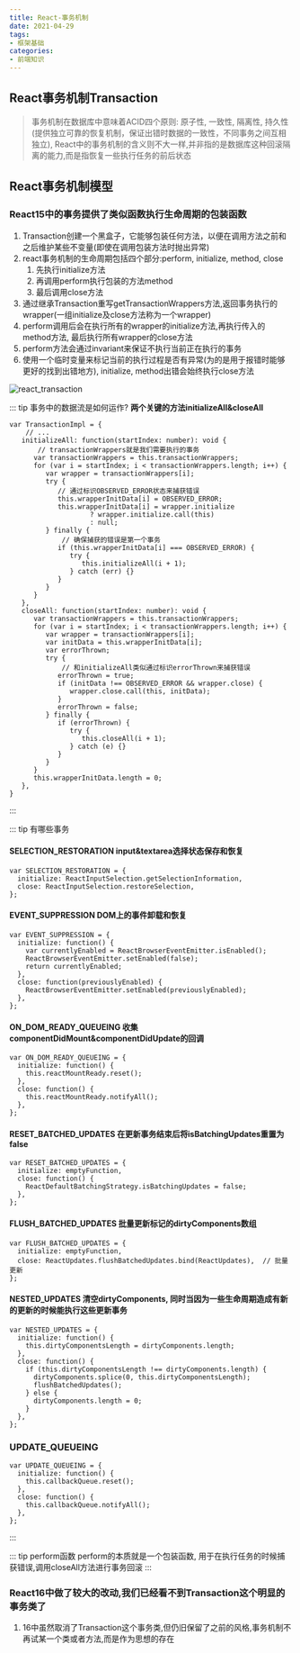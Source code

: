 ```yaml
---
title: React-事务机制
date: 2021-04-29
tags:
- 框架基础
categories:
- 前端知识
---
```



## React事务机制Transaction
> 事务机制在数据库中意味着ACID四个原则: 原子性, 一致性, 隔离性, 持久性(提供独立可靠的恢复机制，保证出错时数据的一致性，不同事务之间互相独立), 
> React中的事务机制的含义则不大一样,并非指的是数据库这种回滚隔离的能力,而是指恢复一些执行任务的前后状态

## React事务机制模型
### React15中的事务提供了类似函数执行生命周期的包装函数

1. Transaction创建一个黑盒子，它能够包装任何方法，以便在调用方法之前和之后维护某些不变量(即使在调用包装方法时抛出异常)
2. react事务机制的生命周期包括四个部分:perform, initialize, method, close
   1. 先执行initialize方法
   2. 再调用perform执行包装的方法method
   3. 最后调用close方法
3. 通过继承Transaction重写getTransactionWrappers方法,返回事务执行的wrapper(一组initialize及close方法称为一个wrapper)
4. perform调用后会在执行所有的wrapper的initialize方法,再执行传入的method方法, 最后执行所有wrapper的close方法
5. perform方法会通过invariant来保证不执行当前正在执行的事务
6. 使用一个临时变量来标记当前的执行过程是否有异常(为的是用于报错时能够更好的找到出错地方), initialize, method出错会始终执行close方法

<img :src="$withBase('/framework/react_transaction.png')" alt="react_transaction">

::: tip 事务中的数据流是如何运作?
**两个关键的方法initializeAll&closeAll**
```flow js
var TransactionImpl = {
    // ...
   initializeAll: function(startIndex: number): void {
       // transactionWrappers就是我们需要执行的事务 
      var transactionWrappers = this.transactionWrappers;
      for (var i = startIndex; i < transactionWrappers.length; i++) {
         var wrapper = transactionWrappers[i];
         try {
            // 通过标识OBSERVED_ERROR状态来捕获错误
            this.wrapperInitData[i] = OBSERVED_ERROR;
            this.wrapperInitData[i] = wrapper.initialize
                    ? wrapper.initialize.call(this)
                    : null;
         } finally {
             // 确保捕获的错误是第一个事务
            if (this.wrapperInitData[i] === OBSERVED_ERROR) {
               try {
                  this.initializeAll(i + 1);
               } catch (err) {}
            }
         }
      }
   },
   closeAll: function(startIndex: number): void {
      var transactionWrappers = this.transactionWrappers;
      for (var i = startIndex; i < transactionWrappers.length; i++) {
         var wrapper = transactionWrappers[i];
         var initData = this.wrapperInitData[i];
         var errorThrown;
         try {
             // 和initializeAll类似通过标识errorThrown来捕获错误
            errorThrown = true;
            if (initData !== OBSERVED_ERROR && wrapper.close) {
               wrapper.close.call(this, initData);
            }
            errorThrown = false;
         } finally {
            if (errorThrown) {
               try {
                  this.closeAll(i + 1);
               } catch (e) {}
            }
         }
      }
      this.wrapperInitData.length = 0;
   },
}
```
:::

::: tip 有哪些事务
#### SELECTION_RESTORATION input&textarea选择状态保存和恢复
```flow js
var SELECTION_RESTORATION = {
  initialize: ReactInputSelection.getSelectionInformation,
  close: ReactInputSelection.restoreSelection,
};
```
#### EVENT_SUPPRESSION DOM上的事件卸载和恢复
```flow js
var EVENT_SUPPRESSION = {
  initialize: function() {
    var currentlyEnabled = ReactBrowserEventEmitter.isEnabled();
    ReactBrowserEventEmitter.setEnabled(false);
    return currentlyEnabled;
  },
  close: function(previouslyEnabled) {
    ReactBrowserEventEmitter.setEnabled(previouslyEnabled);
  },
};
```
#### ON_DOM_READY_QUEUEING 收集componentDidMount&componentDidUpdate的回调
```flow js
var ON_DOM_READY_QUEUEING = {
  initialize: function() {
    this.reactMountReady.reset();
  },
  close: function() {
    this.reactMountReady.notifyAll();
  },
};
```
#### RESET_BATCHED_UPDATES 在更新事务结束后将isBatchingUpdates重置为false
```flow js
var RESET_BATCHED_UPDATES = {
  initialize: emptyFunction,
  close: function() {
    ReactDefaultBatchingStrategy.isBatchingUpdates = false;
  },
};
```
#### FLUSH_BATCHED_UPDATES 批量更新标记的dirtyComponents数组
```flow js
var FLUSH_BATCHED_UPDATES = {
  initialize: emptyFunction,
  close: ReactUpdates.flushBatchedUpdates.bind(ReactUpdates),  // 批量更新
};
```
#### NESTED_UPDATES 清空dirtyComponents, 同时当因为一些生命周期造成有新的更新的时候能执行这些更新事务
```flow js
var NESTED_UPDATES = {
  initialize: function() {
    this.dirtyComponentsLength = dirtyComponents.length;
  },
  close: function() {
    if (this.dirtyComponentsLength !== dirtyComponents.length) {
      dirtyComponents.splice(0, this.dirtyComponentsLength);
      flushBatchedUpdates();
    } else {
      dirtyComponents.length = 0;
    }
  },
};
```
### UPDATE_QUEUEING
```flow js
var UPDATE_QUEUEING = {
  initialize: function() {
    this.callbackQueue.reset();
  },
  close: function() {
    this.callbackQueue.notifyAll();
  },
};
```
:::

::: tip perform函数
perform的本质就是一个包装函数, 用于在执行任务的时候捕获错误,调用closeAll方法进行事务回滚
:::
### React16中做了较大的改动,我们已经看不到Transaction这个明显的事务类了
1. 16中虽然取消了Transaction这个事务类,但仍旧保留了之前的风格,事务机制不再试某一个类或者方法,而是作为思想的存在
